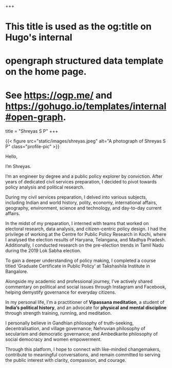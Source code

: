 +++
# This title is used as the og:title on Hugo's internal
# opengraph structured data template on the home page.
# See https://ogp.me/ and https://gohugo.io/templates/internal#open-graph.
title = "Shreyas S P"
+++

<div class="profile-pic-wrapper">
{{< figure
  src="static/images/shreyas.jpeg"
  alt="A photograph of Shreyas S P"
  class="profile-pic"
>}}
</div>

Hello, 

I’m Shreyas. 

I’m an engineer by degree and a public policy explorer by conviction. After
years of dedicated civil services preparation, I decided to pivot towards policy analysis and
political research.

During my civil services preparation, I delved into various subjects, including Indian and world
history, polity, economy, international affairs, geography, environment, science and technology,
and day-to-day current affairs.

In the midst of my preparation, I interned with teams that worked on electoral research, data
analysis, and citizen-centric policy design. I had the privilege of working at the Centre for Public
Policy Research in Kochi, where I analysed the election results of Haryana, Telangana, and
Madhya Pradesh. Additionally, I conducted research on the pre-election trends in Tamil Nadu
during the 2019 Lok Sabha election.

To gain a deeper understanding of policy making, I completed a course titled ‘Graduate
Certificate in Public Policy’ at Takshashila Institute in Bangalore.

Alongside my academic and professional journey, I’ve actively shared commentary on political
and social issues through Instagram and Facebook, helping demystify governance for everyday
citizens.

In my personal life, I’m a practitioner of **Vipassana meditation**, a student of **India’s political
history**, and an advocate for **physical and mental discipline** through strength training, running,
and meditation.

I personally believe in Gandhian philosophy of truth-seeking, decentralisation, and village
governance; Nehruvian philosophy of secularism and democratic governance; and Ambedkarite
philosophy of social democracy and women empowerment.

Through this platform, I hope to connect with like-minded changemakers, contribute to
meaningful conversations, and remain committed to serving the public interest with clarity,
compassion, and courage.
